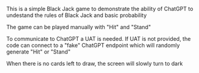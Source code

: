 This is a simple Black Jack game to demonstrate the ability of ChatGPT to undestand the rules of Black Jack and basic probability 

The game can be played manually with "Hit" and "Stand" 

To communicate to ChatGPT a UAT is needed.  If UAT is not provided, the code can connect to a "fake" ChatGPT endpoint which will randomly generate "Hit" or "Stand"

When there is no cards left to draw, the screen will slowly turn to dark 
